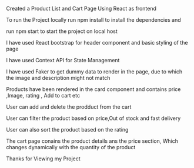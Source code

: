 Created a Product List and Cart Page Using React as frontend

To run the Project locally run npm install to install the dependencies and 

run npm start to start the project on local host

I have used React bootstrap for header component and basic styling of the page

I have used Context API for State Management

I have used Faker to get dummy data to render in the page, due to which the image and description might not match

Products have been rendered in the card component and contains price ,Image, rating , Add to cart etc

User can add and delete the prodduct from the cart

User can filter the product based on price,Out of stock and fast delivery

User can also sort the product based on the rating

The cart page conains the product details ans the price section, Which changes dynamically with the quantity of the product

Thanks for Viewing my Project
